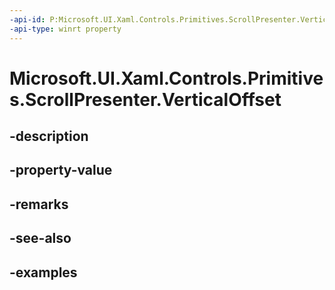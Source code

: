 ```yaml
---
-api-id: P:Microsoft.UI.Xaml.Controls.Primitives.ScrollPresenter.VerticalOffset
-api-type: winrt property
---
```


# Microsoft.UI.Xaml.Controls.Primitives.ScrollPresenter.VerticalOffset

<!--
public double VerticalOffset { get; }
-->


## -description

## -property-value

## -remarks

## -see-also

## -examples


